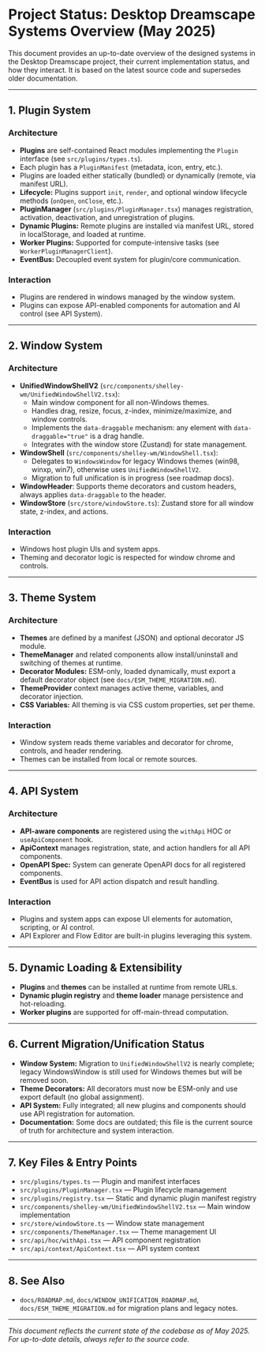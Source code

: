 # Project Status: Desktop Dreamscape Systems Overview (May 2025)

This document provides an up-to-date overview of the designed systems in the Desktop Dreamscape project, their current implementation status, and how they interact. It is based on the latest source code and supersedes older documentation.

---

## 1. **Plugin System**

### **Architecture**
- **Plugins** are self-contained React modules implementing the `Plugin` interface (see `src/plugins/types.ts`).
- Each plugin has a `PluginManifest` (metadata, icon, entry, etc.).
- Plugins are loaded either statically (bundled) or dynamically (remote, via manifest URL).
- **Lifecycle:** Plugins support `init`, `render`, and optional window lifecycle methods (`onOpen`, `onClose`, etc.).
- **PluginManager** (`src/plugins/PluginManager.tsx`) manages registration, activation, deactivation, and unregistration of plugins.
- **Dynamic Plugins:** Remote plugins are installed via manifest URL, stored in localStorage, and loaded at runtime.
- **Worker Plugins:** Supported for compute-intensive tasks (see `WorkerPluginManagerClient`).
- **EventBus:** Decoupled event system for plugin/core communication.

### **Interaction**
- Plugins are rendered in windows managed by the window system.
- Plugins can expose API-enabled components for automation and AI control (see API System).

---

## 2. **Window System**

### **Architecture**
- **UnifiedWindowShellV2** (`src/components/shelley-wm/UnifiedWindowShellV2.tsx`):
  - Main window component for all non-Windows themes.
  - Handles drag, resize, focus, z-index, minimize/maximize, and window controls.
  - Implements the `data-draggable` mechanism: any element with `data-draggable="true"` is a drag handle.
  - Integrates with the window store (Zustand) for state management.
- **WindowShell** (`src/components/shelley-wm/WindowShell.tsx`):
  - Delegates to `WindowsWindow` for legacy Windows themes (win98, winxp, win7), otherwise uses `UnifiedWindowShellV2`.
  - Migration to full unification is in progress (see roadmap docs).
- **WindowHeader**: Supports theme decorators and custom headers, always applies `data-draggable` to the header.
- **WindowStore** (`src/store/windowStore.ts`): Zustand store for all window state, z-index, and actions.

### **Interaction**
- Windows host plugin UIs and system apps.
- Theming and decorator logic is respected for window chrome and controls.

---

## 3. **Theme System**

### **Architecture**
- **Themes** are defined by a manifest (JSON) and optional decorator JS module.
- **ThemeManager** and related components allow install/uninstall and switching of themes at runtime.
- **Decorator Modules:** ESM-only, loaded dynamically, must export a default decorator object (see `docs/ESM_THEME_MIGRATION.md`).
- **ThemeProvider** context manages active theme, variables, and decorator injection.
- **CSS Variables:** All theming is via CSS custom properties, set per theme.

### **Interaction**
- Window system reads theme variables and decorator for chrome, controls, and header rendering.
- Themes can be installed from local or remote sources.

---

## 4. **API System**

### **Architecture**
- **API-aware components** are registered using the `withApi` HOC or `useApiComponent` hook.
- **ApiContext** manages registration, state, and action handlers for all API components.
- **OpenAPI Spec:** System can generate OpenAPI docs for all registered components.
- **EventBus** is used for API action dispatch and result handling.

### **Interaction**
- Plugins and system apps can expose UI elements for automation, scripting, or AI control.
- API Explorer and Flow Editor are built-in plugins leveraging this system.

---

## 5. **Dynamic Loading & Extensibility**
- **Plugins** and **themes** can be installed at runtime from remote URLs.
- **Dynamic plugin registry** and **theme loader** manage persistence and hot-reloading.
- **Worker plugins** are supported for off-main-thread computation.

---

## 6. **Current Migration/Unification Status**
- **Window System:** Migration to `UnifiedWindowShellV2` is nearly complete; legacy WindowsWindow is still used for Windows themes but will be removed soon.
- **Theme Decorators:** All decorators must now be ESM-only and use export default (no global assignment).
- **API System:** Fully integrated; all new plugins and components should use API registration for automation.
- **Documentation:** Some docs are outdated; this file is the current source of truth for architecture and system interaction.

---

## 7. **Key Files & Entry Points**
- `src/plugins/types.ts` — Plugin and manifest interfaces
- `src/plugins/PluginManager.tsx` — Plugin lifecycle management
- `src/plugins/registry.tsx` — Static and dynamic plugin manifest registry
- `src/components/shelley-wm/UnifiedWindowShellV2.tsx` — Main window implementation
- `src/store/windowStore.ts` — Window state management
- `src/components/ThemeManager.tsx` — Theme management UI
- `src/api/hoc/withApi.tsx` — API component registration
- `src/api/context/ApiContext.tsx` — API system context

---

## 8. **See Also**
- `docs/ROADMAP.md`, `docs/WINDOW_UNIFICATION_ROADMAP.md`, `docs/ESM_THEME_MIGRATION.md` for migration plans and legacy notes.

---

*This document reflects the current state of the codebase as of May 2025. For up-to-date details, always refer to the source code.*
